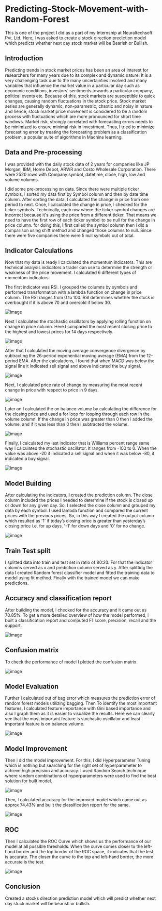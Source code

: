 # Predicting-Stock-Movement-with-Random-Forest
This is one of the project I did as a part of my Internship at Neuraltechsoft Pvt. Ltd. Here, I was asked to create a stock direction prediction model which predicts whether next day stock market will be Bearish or Bullish.

## Introduction

Predicting trends in stock market prices has been an area of interest for researchers for many years due to its complex and dynamic nature. It is a very challenging task due to the many uncertainties involved and many variables that influence the market value in a particular day such as economic conditions, investors’ sentiments towards a particular company, political events etc. Because of this, stock markets are susceptible to quick changes, causing random fluctuations in the stock price. Stock market series are generally dynamic, non-parametric, chaotic and noisy in nature and hence, stock market price movement is considered to be a random process with fluctuations which are more pronounced for short time windows. Market risk, strongly correlated with forecasting errors needs to be minimized to ensure minimal risk in investment. Thus, I tried to minimize forecasting error by treating the forecasting problem as a classification problem, a popular suite of algorithms in Machine learning.

## Data and Pre-processing
I was provided with the daily stock data of 2 years for companies like JP Morgan, IBM, Home Depot, ARWR and Costo Wholesale Corporation. There were 2520 rows with  Company symbol, datetime, close, high, low and volume columns.

I did some pre-processing on data. Since there were multiple ticker symbols, I sorted my data first by Symbol column and then by date time column. After sorting the data, I calculated the change in price from one period to next. Once, I calculated the change in price, I checked for the ticker symbols. Technically, each row where the ticker symbol changes are incorrect because it's using the price from a different ticker. That means we need to have the first row of each ticker symbol to be null for the change in price column. for doing this, I first called the symbol column then I did a comparison using shift method and changed those columns to null. Since there were five companies there were 5 null symbols out of total.

## Indicator Calculations
Now that my data is ready I calculated the momentum indicators. This are technical analysis indicators a trader can use to determine the strength or weakness of the price movement. I calculated 6 different types of momentum indicators.

The first indicator was RSI. I grouped the columns by symbols and performed transformation with a lambda function on change in price column.  The RSI ranges from 0 to 100. RSI determines whether the stock is overbought if it is above 70 and oversold if below 30.

![image](https://user-images.githubusercontent.com/70087327/132368817-15b51049-0f51-4c29-ae94-8dd3f59bee69.png)



Next I calculated the stochastic oscillators by applying rolling function on change in price column. Here I compared the most recent closing price to the highest and lowest prices for 14 days respectively.

![image](https://user-images.githubusercontent.com/70087327/132368855-57fa21fc-8e43-43d5-ad08-8080799f5aa5.png)



After that I calculated the moving average convergence divergence by subtracting the 26-period exponential moving average (EMA) from the 12-period EMA. After the calculations, I found that when MACD was below the signal line it indicated sell signal and above indicated the buy signal. 

![image](https://user-images.githubusercontent.com/70087327/132368951-fc7f483c-36d6-4998-9946-320c6d40f9ec.png)



Next, I calculated price rate of change by measuring the most recent change in price with respect to price in 9 days. 

![image](https://user-images.githubusercontent.com/70087327/132368992-761b3f69-c60f-4e4a-8d67-b76b8bd10dc6.png)



Later on I calculated the on balance volume by calculating the difference for the closing price and used a for loop for looping through each row in the volume column. If the change in price was greater than 0 then I added the volume, and if it was less than 0 then I subtracted the volume.

![image](https://user-images.githubusercontent.com/70087327/132369029-daf9be54-8cc0-45d3-bf17-c4dd70c8c47e.png)


Finally, I calculated my last indicator that is Williams percent range same way I calculated the stochastic oscillator. It ranges from -100 to 0. When the value was above -20 it indicated a sell signal and when it was below -80, it indicated a buy signal.

![image](https://user-images.githubusercontent.com/70087327/132369103-58380127-b7a3-4f91-8c66-a765df58c66a.png)


## Model Building

After calculating the indicators, I created the prediction column. The close column included the prices I needed to determine if the stock is closed up or down for any given day. So, I selected the close column and grouped my data by each symbol. I used lambda function and compared the current prices with the previous prices. So, in this way I created the output column which resulted as '1' if today’s closing price is greater than yesterday’s closing price i.e. for up days, '-1' for down days and '0' for no change. 

![image](https://user-images.githubusercontent.com/70087327/132369559-4edb7588-b115-4ccc-b08e-817db15f7230.png)


## Train Test split

I splitted data into train and test set in ratio of 80:20. For that the indicator columns served as x and prediction column served as y. After splitting the data I created Random forest classifier model and fitted the training data to model using fit method. Finally with the trained model we can make predictions.

## Accuracy and classification report

After building the model, I checked for the accuracy  and it came out as 70.85%. To get a more detailed overview of how the model performed, I built a classification report and computed F1 score, precision, recall and the support.

![image](https://user-images.githubusercontent.com/70087327/132369590-3121ae08-7862-49cc-a280-73d62645b709.png)

## Confusion matrix
To check the performance of model I plotted the confusion matrix. 

![image](https://user-images.githubusercontent.com/70087327/132369733-c2b7ba51-10fc-4c37-8c1e-0a163eed65a2.png)

## Model Evaluation

Further I calculated out of bag error which measures the prediction error of random forest models utilizing bagging. Then To identify the most important features, I calculated feature importance with Gini based importance and also I graph them as it is easier to visualize the results. Here we can clearly see that the most important feature is stochastic oscillator and least important feature is on balance volume.

![image](https://user-images.githubusercontent.com/70087327/132370019-886ee726-0971-4388-927f-62799ae2ebfc.png)


## Model Improvement
Then I did the model improvement. For this, I did Hyperparameter Tuning which is nothing but searching for the right set of hyperparameter to achieve high precision and accuracy. I used Random Search technique where random combinations of hyperparameters were used to find the best solution for built model.

![image](https://user-images.githubusercontent.com/70087327/132370200-88134522-bf7f-49d2-990f-96531a744ae0.png)


Then, I calculated accuracy for the improved model which came out as approx 74.43% and built the classification report for the same.

![image](https://user-images.githubusercontent.com/70087327/132370241-136ab674-3897-4a1f-b79a-26b59f7a67bd.png)

## ROC

Then I calculated the ROC Curve which shows us the performance of our model at all possible thresholds. When the curve comes closer to the left-hand border and the top border of the ROC space, it indicates that the test is accurate. The closer the curve to the top and left-hand border, the more accurate is the test.

![image](https://user-images.githubusercontent.com/70087327/132370310-fc846711-bc7b-4cc8-9044-853452d37d83.png)

## Conclusion

Created a stocks direction prediction model which will predict whether next day stock market  will be bearish or bullish.

